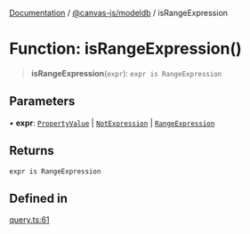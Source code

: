 [Documentation](../../../packages.md) / [@canvas-js/modeldb](../index.md) / isRangeExpression

# Function: isRangeExpression()

> **isRangeExpression**(`expr`): `expr is RangeExpression`

## Parameters

• **expr**: [`PropertyValue`](../type-aliases/PropertyValue.md) \| [`NotExpression`](../type-aliases/NotExpression.md) \| [`RangeExpression`](../type-aliases/RangeExpression.md)

## Returns

`expr is RangeExpression`

## Defined in

[query.ts:61](https://github.com/canvasxyz/canvas/blob/62d177fb446565afa753f83091e84331fbd47245/packages/modeldb/src/query.ts#L61)
